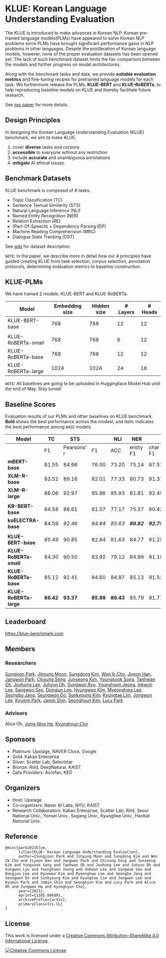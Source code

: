 # KLUE: Korean Language Understanding Evaluation 

The KLUE is introduced to make advances in Korean NLP. Korean pre-trained language models(PLMs) have appeared to solve Korean NLP problems since PLMs have brought significant performance gains in NLP problems in other languages. Despite the proliferation of Korean language models, however, none of the proper evaluation datasets has been opened yet. The lack of such benchmark dataset limits the fair comparison between the models and further progress on model architectures. 

Along with the benchmark tasks and data, we provide **suitable evaluation metrics** and fine-tuning recipes for pretrained language models for each task. We furthermore release the PLMs, **KLUE-BERT** and **KLUE-RoBERTa**, to help reproducing baseline models on KLUE and thereby facilitate future research. 

See [our paper](https://arxiv.org/pdf/2105.09680.pdf) for more details.


## Design Principles
In designing the Korean Language Understanding Evaluation (KLUE) benchmark, we aim to make KLUE; 

1. cover **diverse** tasks and corpora
2. **accessible** to everyone without any restriction
3. include **accurate** and unambiguous annotations
4. **mitigate** AI ethical issues. 


## Benchmark Datasets
KLUE benchmark is composed of 8 tasks:
- Topic Classification (TC)
- Sentence Textual Similarity (STS)
- Natural Language Inference (NLI)
- Named Entity Recognition (NER)
- Relation Extraction (RE)
- (Part-Of-Speech) + Dependency Parsing (DP)
- Machine Reading Comprehension (MRC)
- Dialogue State Tracking (DST)

See [wiki](https://github.com/KLUE-benchmark/KLUE/wiki) for dataset description. <br>

`NOTE`: In the paper, we describe more in detail how our 4 principles have guided creating KLUE from task selection, corpus selection, annotation protocols, determining evaluation metrics to baseline construction. 


## KLUE-PLMs
We have trained 2 models: KLUE-BERT and KLUE-RoBERTa. <br>

| Model                | Embedding size | Hidden size | # Layers | # Heads |
|----------------------|----------------|-------------|----------|---------|
| KLUE-BERT-base            | 768            | 768         | 12       | 12      |
|                           |                |             |          |         |
| KLUE-RoBERTa-small        | 768            | 768         | 6        | 12      |
| KLUE-RoBERTa-base         | 768            | 768         | 12       | 12      |
| KLUE-RoBERTa-large        | 1024           | 1024        | 24       | 16      |

`NOTE`:  All baselines are going to be uploaded in Huggingface Model Hub until the end of May. Stay tuned!

## Baseline Scores

Evaluation results of our PLMs and other baselines on KLUE benchmark. **Bold** shows the best performance across the modesl, and _Italic_ indicates the best performance among `BASE` models.


| Model                    | TC    | STS   |       | NLI   | NER    |        | RE         |       | DP    |       | MRC   |       | DST   |       |
|--------------------------|-------|-------|-------|-------|--------|--------|------------|-------|-------|-------|-------|-------|-------|-------|
|                          | F1    | Pearsons' r | F1    | ACC   | entity F1 | char F1 | F1 | AUPRC | UAS   | LAS   | EM    | ROUGE | JGA   | Slot F1    |
| **mBERT-base**             | 81.55 | 84.66 | 76.00 | 73.20 | 75.14  | 87.51  | 57.88      | 53.82 | 90.30 | 86.66 | 44.66 | 55.92 | 35.46 | 88.63 |
| **XLM-R-base**              | 83.52 | 89.16 | 82.01 | 77.33 | 80.73  | 91.37  | 57.46      | 54.98 | 89.20 | 87.69 | 27.48 | 53.93 | 39.82 | 89.61 |
| **XLM-R-large**            | 86.06 | 92.97 | 85.86 | 85.93 | 81.81  | 92.49  | 58.39      | 61.15 | 92.71 | 88.70 | 35.99 | 66.77 | 41.20 | 89.80 |
||
| **KR-BERT-base**           | 84.58 | 88.61 | 81.07 | 77.17 | 75.37  | 90.42  | 62.74      | 60.94 | 89.92 | 87.48 | 48.28 | 58.54 | 45.33 | 90.70 |
| **koELECTRA-base**         | 84.59 | _92.46_ | _84.84_ | _85.63_ | **_86.82_**  | **_92.79_**  | 62.85      | 58.94 | _92.90_ | 87.77 | 59.82 | 66.05 | 41.58 | 89.60 |
||
| **KLUE-BERT-base**          | _85.49_ | 90.85 | 82.84 | 81.63 | 84.77  | 91.28  | 66.44      | 66.17 | 92.14 | 87.77 | 62.32 | 68.51 | _48.99_ | _91.86_ |
| **KLUE-RoBERTa-small**      | 84.30 | 90.50 | 83.92 | 79.12 | 84.99  | 91.10  | 60.85      | 58.76 | 89.32 | 87.74 | 57.79 | 63.78 | 45.65 | 91.22 |
| **KLUE-RoBERTa-base**       | 85.12 | 92.41 | 84.60 | 84.97 | 85.13  | 91.52  | _66.66_      | _67.74_ | 90.31 | _88.30_ | _68.52_ | _74.02_ | 47.48 | 91.55 |
| **KLUE-RoBERTa-large**      | **86.42** | **93.37** | **85.89** | **89.43** | 85.79  | 91.77  | **69.59**      | **72.39** | **93.32** | **88.72** | **76.78** | **81.43** | **50.49** | **92.11** |


## Leaderboard
https://klue-benchmark.com

## Members
### Researchers
[Sungjoon Park](https://github.com/SungjoonPark), [Jihyung Moon](https://github.com/inmoonlight), [Sungdong Kim](https://github.com/DSKSD), [Won Ik Cho](https://github.com/warnikchow), [Jiyoon Han](https://github.com/hanjiyoon01), [Jangwon Park](https://github.com/monologg), [Chisung Song](https://github.com/daydrill), [Junseong Kim](https://github.com/codertimo), [Youngsook Song](https://github.com/songys), [Taehwan Oh](https://github.com/Donquixohtae), [Joohong Lee](https://github.com/roomylee), [Juhyun Oh](https://github.com/juhyunohh), [Sungwon Ryu](https://github.com/Lyusungwon), [Younghoon Jeong](https://github.com/boychaboy), [Inkwon Lee](https://github.com/inkoon), [Sangwoo Seo](https://github.com/SeoSangwoo), [Dongjun Lee](https://github.com/DongJunLee), [Hyungwoo Kim](https://github.com/skywalker023), [Myeonghwa Lee](https://github.com/myeonghwa-lee), [Seongbo Jang](https://github.com/sb-jang), [Seungwon Do](https://github.com/dodoseung), [Sunkyoung Kim](https://github.com/Sunkyoung), [Kyungtae Lim](https://github.com/jujbob), [Jongwon Lee](https://github.com/jongwon-jay-lee), [Kyumin Park](https://github.com/Kyumin-Park), [Jamin Shin](https://github.com/jshin49), [Seonghyun Kim](https://github.com/MrBananaHuman), [Lucy Park](https://github.com/e9t)

### Advisors
Alice Oh, [Jung-Woo Ha](https://github.com/Jungwoo-ha), [Kyunghyun Cho](https://github.com/kyunghyuncho)

## Sponsors
- Platinum: Upstage, NAVER Clova, Google
- Gold: Kakao Enterprise
- Silver: Scatter Lab, Selectstar
- Bronze: Riiid, DeepNatural, KAIST
- Data Providers: Acrofan, KED

## Organizers
- Host: Upstage
- Co-organizers: Naver AI Labs, NYU, KAIST
- Research Collaborators: Kakao Enterprise, Scatter Lab, Riiid, Seoul National Univ., Yonsei Univ., Sogang Univ., Kyunghee Univ., Hanbat National Univ.

## Reference

```
@misc{park2021klue,
      title={KLUE: Korean Language Understanding Evaluation}, 
      author={Sungjoon Park and Jihyung Moon and Sungdong Kim and Won Ik Cho and Jiyoon Han and Jangwon Park and Chisung Song and Junseong Kim and Yongsook Song and Taehwan Oh and Joohong Lee and Juhyun Oh and Sungwon Lyu and Younghoon Jeong and Inkwon Lee and Sangwoo Seo and Dongjun Lee and Hyunwoo Kim and Myeonghwa Lee and Seongbo Jang and Seungwon Do and Sunkyoung Kim and Kyungtae Lim and Jongwon Lee and Kyumin Park and Jamin Shin and Seonghyun Kim and Lucy Park and Alice Oh and Jungwoo Ha and Kyunghyun Cho},
      year={2021},
      eprint={2105.09680},
      archivePrefix={arXiv},
      primaryClass={cs.CL}
}
```

## License

This work is licensed under a <a rel="license" href="http://creativecommons.org/licenses/by-sa/4.0/">Creative Commons Attribution-ShareAlike 4.0 International License</a>.

<a rel="license" href="http://creativecommons.org/licenses/by-sa/4.0/"><img alt="Creative Commons License" style="border-width:0" src="https://i.creativecommons.org/l/by-sa/4.0/88x31.png" /></a><br />


